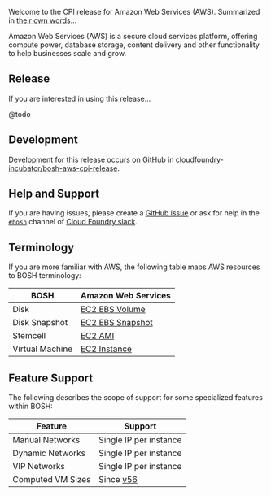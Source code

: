Welcome to the CPI release for Amazon Web Services (AWS). Summarized in [their own words](https://aws.amazon.com/what-is-aws/)...

>
Amazon Web Services (AWS) is a secure cloud services platform, offering compute power, database storage, content delivery and other functionality to help businesses scale and grow.


## Release

If you are interested in using this release...

@todo


## Development

Development for this release occurs on GitHub in [cloudfoundry-incubator/bosh-aws-cpi-release](https://github.com/cloudfoundry-incubator/bosh-aws-cpi-release).


## Help and Support

If you are having issues, please create a [GitHub issue](https://github.com/cloudfoundry-incubator/bosh-aws-cpi-release/issues) or ask for help in the [`#bosh`](https://cloudfoundry.slack.com/messages/C02HPPYQ2/) channel of [Cloud Foundry slack](../../todo.md).


## Terminology

If you are more familiar with AWS, the following table maps AWS resources to BOSH terminology:

| BOSH             | Amazon Web Services                                                                       |
| ---------------- | ----------------------------------------------------------------------------------------- |
| Disk             | [EC2 EBS Volume](https://docs.aws.amazon.com/AWSEC2/latest/UserGuide/EBSVolumes.html)     |
| Disk Snapshot    | [EC2 EBS Snapshot](https://docs.aws.amazon.com/AWSEC2/latest/UserGuide/EBSSnapshots.html) |
| Stemcell         | [EC2 AMI](https://docs.aws.amazon.com/AWSEC2/latest/UserGuide/AMIs.html)                  |
| Virtual Machine  | [EC2 Instance](https://docs.aws.amazon.com/AWSEC2/latest/UserGuide/Instances.html)        |


## Feature Support

The following describes the scope of support for some specialized features within BOSH:

| Feature           | Support                                                                                      |
| ----------------- | -------------------------------------------------------------------------------------------- |
| Manual Networks   | Single IP per instance                                                                       |
| Dynamic Networks  | Single IP per instance                                                                       |
| VIP Networks      | Single IP per instance                                                                       |
| Computed VM Sizes | Since [v56](https://github.com/cloudfoundry-incubator/bosh-aws-cpi-release/releases/tag/v56) |
